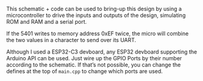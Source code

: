 This schematic + code can be used to bring-up this design by using a microcontroller to drive the inputs and outputs of the design, simulating ROM and RAM and a serial port.

If the 5401 writes to memory address 0xEF twice, the micro will combine the two values in a character to send over its UART.

Although I used a ESP32-C3 devboard, any ESP32 devboard supporting the Arduino API can be used. Just wire up the GPIO Ports by their number according to the schematic. If that’s not possible, you can change the defines at the top of ``main.cpp`` to change which ports are used.
